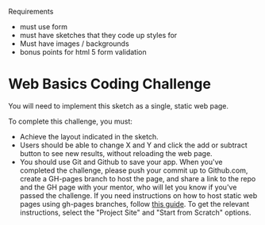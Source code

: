 [//]: <> (name: HTML & CSS Challenge)
[//]: <> (author: Benjamin White)
[//]: <> (type: challenge)
[//]: <> (time: 60)


Requirements

*	must use form
* 	must have sketches that they code up styles for
*	Must have images / backgrounds
*	bonus points for html 5 form validation


# Web Basics Coding Challenge

You will need to implement this sketch as a single, static web page.


To complete this challenge, you must:

*	Achieve the layout indicated in the sketch. 
*	Users should be able to change X and Y and click the add or subtract button to see new results, without reloading the web page.
*	You should use Git and Github to save your app. When you've completed the challenge, please push your commit up to Github.com, create a GH-pages branch to host the page, and share a link to the repo and the GH page with your mentor, who will let you know if you've passed the challenge. If you need instructions on how to host static web pages using gh-pages branches, follow [this guide](https://pages.github.com/). To get the relevant instructions, select the "Project Site" and "Start from Scratch" options.

